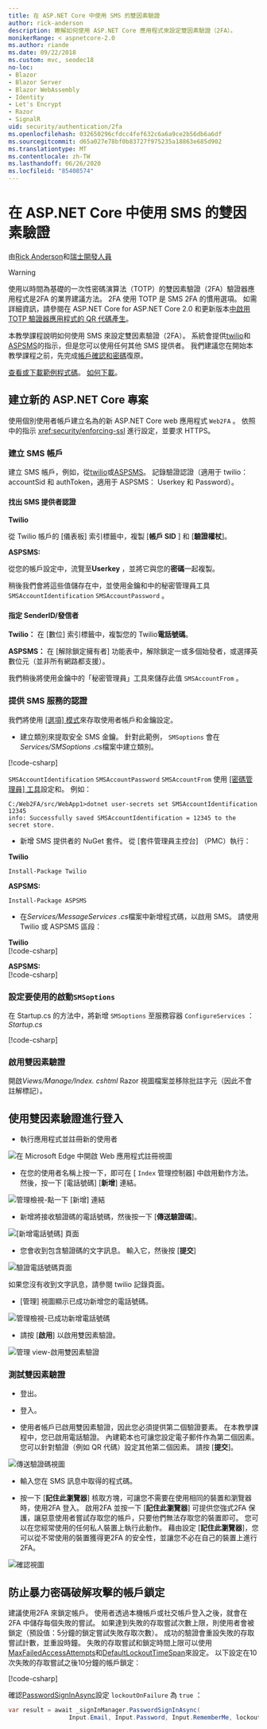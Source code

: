 ```yaml
---
title: 在 ASP.NET Core 中使用 SMS 的雙因素驗證
author: rick-anderson
description: 瞭解如何使用 ASP.NET Core 應用程式來設定雙因素驗證（2FA）。
monikerRange: < aspnetcore-2.0
ms.author: riande
ms.date: 09/22/2018
ms.custom: mvc, seodec18
no-loc:
- Blazor
- Blazor Server
- Blazor WebAssembly
- Identity
- Let's Encrypt
- Razor
- SignalR
uid: security/authentication/2fa
ms.openlocfilehash: 032650296cfdcc4fef632c6a6a9ce2b56db6a6df
ms.sourcegitcommit: d65a027e78bf0b83727f975235a18863e685d902
ms.translationtype: MT
ms.contentlocale: zh-TW
ms.lasthandoff: 06/26/2020
ms.locfileid: "85408574"
---
```

# <a name="two-factor-authentication-with-sms-in-aspnet-core"></a>在 ASP.NET Core 中使用 SMS 的雙因素驗證

由[Rick Anderson](https://twitter.com/RickAndMSFT)和[瑞士開發人員](https://github.com/Swiss-Devs)

>[!WARNING]
> 使用以時間為基礎的一次性密碼演算法（TOTP）的雙因素驗證（2FA）驗證器應用程式是2FA 的業界建議方法。 2FA 使用 TOTP 是 SMS 2FA 的慣用選項。 如需詳細資訊，請參閱在 ASP.NET Core for ASP.NET Core 2.0 和更新版本[中啟用 TOTP 驗證器應用程式的 QR 代碼產生](xref:security/authentication/identity-enable-qrcodes)。

本教學課程說明如何使用 SMS 來設定雙因素驗證（2FA）。 系統會提供[twilio](https://www.twilio.com/)和[ASPSMS](https://www.aspsms.com/asp.net/identity/core/testcredits/)的指示，但是您可以使用任何其他 SMS 提供者。 我們建議您在開始本教學課程之前，先完成[帳戶確認和密碼](xref:security/authentication/accconfirm)復原。

[查看或下載範例程式碼](https://github.com/dotnet/AspNetCore.Docs/tree/master/aspnetcore/security/authentication/2fa/sample/Web2FA)。 [如何下載](xref:index#how-to-download-a-sample)。

## <a name="create-a-new-aspnet-core-project"></a>建立新的 ASP.NET Core 專案

使用個別使用者帳戶建立名為的新 ASP.NET Core web 應用程式 `Web2FA` 。 依照中的指示 <xref:security/enforcing-ssl> 進行設定，並要求 HTTPS。

### <a name="create-an-sms-account"></a>建立 SMS 帳戶

建立 SMS 帳戶，例如，從[twilio](https://www.twilio.com/)或[ASPSMS](https://www.aspsms.com/asp.net/identity/core/testcredits/)。 記錄驗證認證（適用于 twilio： accountSid 和 authToken，適用于 ASPSMS： Userkey 和 Password）。

#### <a name="figuring-out-sms-provider-credentials"></a>找出 SMS 提供者認證

**Twilio**

從 Twilio 帳戶的 [儀表板] 索引標籤中，複製 [**帳戶 SID** ] 和 [**驗證權杖**]。

**ASPSMS:**

從您的帳戶設定中，流覽至**Userkey** ，並將它與您的**密碼**一起複製。

稍後我們會將這些值儲存在中，並使用金鑰和中的秘密管理員工具 `SMSAccountIdentification` `SMSAccountPassword` 。

#### <a name="specifying-senderid--originator"></a>指定 SenderID/發信者

**Twilio：** 在 [數位] 索引標籤中，複製您的 Twilio**電話號碼**。

**ASPSMS：** 在 [解除鎖定擁有者] 功能表中，解除鎖定一或多個始發者，或選擇英數位元（並非所有網路都支援）。

我們稍後將使用金鑰中的「秘密管理員」工具來儲存此值 `SMSAccountFrom` 。

### <a name="provide-credentials-for-the-sms-service"></a>提供 SMS 服務的認證

我們將使用 [[選項] 模式](xref:fundamentals/configuration/options)來存取使用者帳戶和金鑰設定。

* 建立類別來提取安全 SMS 金鑰。 針對此範例， `SMSoptions` 會在*Services/SMSoptions .cs*檔案中建立類別。

[!code-csharp[](2fa/sample/Web2FA/Services/SMSoptions.cs)]

`SMSAccountIdentification` `SMSAccountPassword` `SMSAccountFrom` 使用 [[密碼管理員] 工具](xref:security/app-secrets)設定和。 例如：

```none
C:/Web2FA/src/WebApp1>dotnet user-secrets set SMSAccountIdentification 12345
info: Successfully saved SMSAccountIdentification = 12345 to the secret store.
```

* 新增 SMS 提供者的 NuGet 套件。 從 [套件管理員主控台] （PMC）執行：

**Twilio**

`Install-Package Twilio`

**ASPSMS:**

`Install-Package ASPSMS`

* 在*Services/MessageServices .cs*檔案中新增程式碼，以啟用 SMS。 請使用 Twilio 或 ASPSMS 區段：

**Twilio**  
[!code-csharp[](2fa/sample/Web2FA/Services/MessageServices_twilio.cs)]

**ASPSMS:**  
[!code-csharp[](2fa/sample/Web2FA/Services/MessageServices_ASPSMS.cs)]

### <a name="configure-startup-to-use-smsoptions"></a>設定要使用的啟動`SMSoptions`

在 Startup.cs 的方法中，將新增 `SMSoptions` 至服務容器 `ConfigureServices` ： *Startup.cs*

[!code-csharp[](2fa/sample/Web2FA/Startup.cs?name=snippet1&highlight=4)]

### <a name="enable-two-factor-authentication"></a>啟用雙因素驗證

開啟*Views/Manage/Index. cshtml* Razor 視圖檔案並移除批註字元（因此不會註解標記）。

## <a name="log-in-with-two-factor-authentication"></a>使用雙因素驗證進行登入

* 執行應用程式並註冊新的使用者

![在 Microsoft Edge 中開啟 Web 應用程式註冊視圖](2fa/_static/login2fa1.png)

* 在您的使用者名稱上按一下，即可在 [ `Index` 管理控制器] 中啟用動作方法。 然後，按一下 [電話號碼] [**新增**] 連結。

![管理檢視-點一下 [新增] 連結](2fa/_static/login2fa2.png)

* 新增將接收驗證碼的電話號碼，然後按一下 [**傳送驗證碼**]。

![[新增電話號碼] 頁面](2fa/_static/login2fa3.png)

* 您會收到包含驗證碼的文字訊息。 輸入它，然後按 [**提交**]

![驗證電話號碼頁面](2fa/_static/login2fa4.png)

如果您沒有收到文字訊息，請參閱 twilio 記錄頁面。

* [管理] 視圖顯示已成功新增您的電話號碼。

![管理檢視-已成功新增電話號碼](2fa/_static/login2fa5.png)

* 請按 [**啟用**] 以啟用雙因素驗證。

![管理 view-啟用雙因素驗證](2fa/_static/login2fa6.png)

### <a name="test-two-factor-authentication"></a>測試雙因素驗證

* 登出。

* 登入。

* 使用者帳戶已啟用雙因素驗證，因此您必須提供第二個驗證要素。 在本教學課程中，您已啟用電話驗證。 內建範本也可讓您設定電子郵件作為第二個因素。 您可以針對驗證（例如 QR 代碼）設定其他第二個因素。 請按 [**提交**]。

![傳送驗證碼視圖](2fa/_static/login2fa7.png)

* 輸入您在 SMS 訊息中取得的程式碼。

* 按一下 [**記住此瀏覽器**] 核取方塊，可讓您不需要在使用相同的裝置和瀏覽器時，使用2FA 登入。 啟用2FA 並按一下 [**記住此瀏覽器**] 可提供您強式2FA 保護，讓惡意使用者嘗試存取您的帳戶，只要他們無法存取您的裝置即可。 您可以在您經常使用的任何私人裝置上執行此動作。 藉由設定 [**記住此瀏覽器**]，您可以從不常使用的裝置獲得更2FA 的安全性，並讓您不必在自己的裝置上進行2FA。

![確認視圖](2fa/_static/login2fa8.png)

## <a name="account-lockout-for-protecting-against-brute-force-attacks"></a>防止暴力密碼破解攻擊的帳戶鎖定

建議使用2FA 來鎖定帳戶。 使用者透過本機帳戶或社交帳戶登入之後，就會在2FA 中儲存每個失敗的嘗試。 如果達到失敗的存取嘗試次數上限，則使用者會被鎖定（預設值：5分鐘的鎖定嘗試失敗存取次數）。 成功的驗證會重設失敗的存取嘗試計數，並重設時鐘。 失敗的存取嘗試和鎖定時間上限可以使用[MaxFailedAccessAttempts](/dotnet/api/microsoft.aspnetcore.identity.lockoutoptions.maxfailedaccessattempts)和[DefaultLockoutTimeSpan](/dotnet/api/microsoft.aspnetcore.identity.lockoutoptions.defaultlockouttimespan)來設定。 以下設定在10次失敗的存取嘗試之後10分鐘的帳戶鎖定：

[!code-csharp[](2fa/sample/Web2FA/Startup.cs?name=snippet2&highlight=13-17)]

確認[PasswordSignInAsync](/dotnet/api/microsoft.aspnetcore.identity.signinmanager-1.passwordsigninasync)設定 `lockoutOnFailure` 為 `true` ：

```csharp
var result = await _signInManager.PasswordSignInAsync(
                 Input.Email, Input.Password, Input.RememberMe, lockoutOnFailure: true);
```
